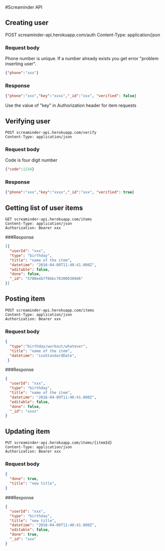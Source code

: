 #Screaminder API


## Creating user

 POST screaminder-api.herokuapp.com/auth
 Content-Type: application/json

### Request body
Phone number is unique. If a number already exists you get error "problem inserting user".

 ```json
 {"phone":"xxx"}
 ```

### Response
 ```json
 {"phone":"xxx","key":"xxxx","_id":"xxx", "verified": false}
 ```
 Use the value of "key" in Authorization header for item requests

## Verifying user
```
POST screaminder-api.herokuapp.com/verify
Content-Type: application/json
```

### Request body
Code is four digit number

 ```json
 {"code":1234}
 ```

### Response
  ```json
  {"phone":"xxx","key":"xxxx","_id":"xxx", "verified": true}
  ```

## Getting list of user items
```
GET screaminder-api.herokuapp.com/items
Content-Type: application/json
Authorization: Bearer xxx
```
###Response
 ```json
 [{
   "userId": "xxx",
   "type": "birthday",
   "title": "name of the item",
   "datetime": "2016-04-09T11:40:41.000Z",
   "editable": false,
   "done": false,
   "_id": "5708eeb7f0bbc703000309d6"
 }]
 ```

## Posting item
```
POST screaminder-api.herokuapp.com/items
Content-Type: application/json
Authorization: Bearer xxx
```
### Request body
 ```json
 {  
   "type":"birthday/workout/whatever",
   "title": "name of the item",
   "datetime": "isoStandardDate",
  }
 ```

###Response
 ```json
 {
   "userId": "xxx",
   "type": "birthday",
   "title": "name of the item",
   "datetime": "2016-04-09T11:40:41.000Z",
   "editable": false,
   "done": false,
   "_id": "xxxx"
 }
 ```


## Updating item
```
PUT screaminder-api.herokuapp.com/items/{itemId}
Content-Type: application/json
Authorization: Bearer xxx
```

### Request body
 ```json
 {  
   "done": true,
   "title": "new title",
}
 ```

###Response
  ```json
  {
    "userId": "xxx",
    "type": "birthday",
    "title": "new title",
    "datetime": "2016-04-09T11:40:41.000Z",
    "editable": false,
    "done": true,
    "_id": "xxx"
  }
  ```
